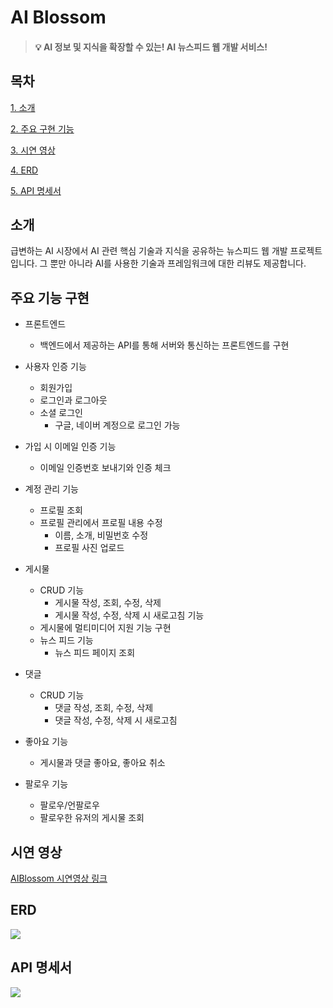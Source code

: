 # AI Blossom
>#### 💡 AI 정보 및 지식을 확장할 수 있는! AI 뉴스피드 웹 개발 서비스!

## 목차
[1. 소개](#소개)

[2. 주요 구현 기능](#주요-구현-기능)

[3. 시연 영상](#시연-영상)

[4. ERD](#ERD)

[5. API 명세서](#API-명세서)
<br>
## 소개

급변하는 AI 시장에서 AI 관련 핵심 기술과 지식을 공유하는 뉴스피드 웹 개발 프로젝트입니다. 그 뿐만 아니라 AI를 사용한 기술과 프레임워크에 대한 리뷰도 제공합니다.
<br>
## 주요 기능 구현
+ 프론트엔드
    - 백엔드에서 제공하는 API를 통해 서버와 통신하는 프론트엔드를 구현

+ 사용자 인증 기능
    - 회원가입
    - 로그인과 로그아웃
    - 소셜 로그인
        * 구글, 네이버 계정으로 로그인 가능

+ 가입 시 이메일 인증 기능
    - 이메일 인증번호 보내기와 인증 체크

+ 계정 관리 기능
    - 프로필 조회
    - 프로필 관리에서 프로필 내용 수정
        * 이름, 소개, 비밀번호 수정
        * 프로필 사진 업로드

+ 게시물
    - CRUD 기능
        - 게시물 작성, 조회, 수정, 삭제
        - 게시물 작성, 수정, 삭제 시 새로고침 기능
    - 게시물에 멀티미디어 지원 기능 구현
    + 뉴스 피드 기능
      - 뉴스 피드 페이지 조회

+ 댓글
    - CRUD 기능
        - 댓글 작성, 조회, 수정, 삭제
        - 댓글 작성, 수정, 삭제 시 새로고침

+ 좋아요 기능
    - 게시물과 댓글 좋아요, 좋아요 취소

+ 팔로우 기능
    - 팔로우/언팔로우
    - 팔로우한 유저의 게시물 조회

## 시연 영상
[AIBlossom 시연영상 링크](https://www.youtube.com/watch?v=Sj0ybLcqF-A)

## ERD
![](https://github.com/Isaacsong-2/AIBlossom/assets/131439725/15bd56ee-71f0-4505-a928-f752b905a422)

## API 명세서
![](https://github.com/Isaacsong-2/AIBlossom/assets/131439725/1b3bba44-558e-4ac0-9b50-4e0e319c46e7)
